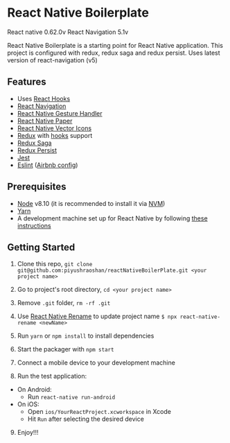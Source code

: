 
React Native Boilerplate 
===========================================

React native 0.62.0v
React Navigation 5.1v

React Native Boilerplate is a starting point for React Native application. This project is configured with redux, redux saga 
and redux persist. Uses latest version of react-navigation (v5)

## Features

* Uses [React Hooks](https://reactjs.org/docs/hooks-intro.html)
* [React Navigation](https://reactnavigation.org/) 
* [React Native Gesture Handler](https://github.com/kmagiera/react-native-gesture-handler) 
* [React Native Paper](https://callstack.github.io/react-native-paper/) 
* [React Native Vector Icons](https://github.com/oblador/react-native-vector-icons) 
* [Redux](http://redux.js.org/) with [hooks](https://react-redux.js.org/api/hooks) support
* [Redux Saga](https://redux-saga.js.org/)
* [Redux Persist](https://github.com/rt2zz/redux-persist/)
* [Jest](https://facebook.github.io/jest/)
* [Eslint](http://eslint.org/) ([Airbnb config](https://github.com/airbnb/javascript/tree/master/packages/eslint-config-airbnb))


## Prerequisites

* [Node](https://nodejs.org) v8.10 (it is recommended to install it via [NVM](https://github.com/creationix/nvm))
* [Yarn](https://yarnpkg.com/)
* A development machine set up for React Native by following [these instructions](https://facebook.github.io/react-native/docs/getting-started.html)

## Getting Started

1. Clone this repo, `git clone git@github.com:piyushraoshan/reactNativeBoilerPlate.git <your project name>`
2. Go to project's root directory, `cd <your project name>`
3. Remove `.git` folder,  `rm -rf .git`
4. Use [React Native Rename](https://github.com/junedomingo/react-native-rename) to update project name `$ npx react-native-rename <newName>`
5. Run `yarn` or `npm install` to install dependencies



6. Start the packager with `npm start`
7. Connect a mobile device to your development machine
8. Run the test application:
  * On Android:
    * Run `react-native run-android`
  * On iOS:
    * Open `ios/YourReactProject.xcworkspace` in Xcode
    * Hit `Run` after selecting the desired device
9. Enjoy!!!

